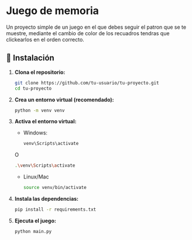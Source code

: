# Juego de memoria 

Un proyecto simple de un juego en el que debes seguir el patron que se te muestre, mediante el cambio de color de los recuadros tendras que clickearlos en el orden correcto.


## 🚀 Instalación

1. **Clona el repositorio:**
   ```bash
   git clone https://github.com/tu-usuario/tu-proyecto.git
   cd tu-proyecto
   
2. **Crea un entorno virtual (recomendado):**
   ```bash
   python -m venv venv

3. **Activa el entorno virtual:**
   - Windows:
      ```bash
      venv\Scripts\activate
      ```
   O
      ```bash
      .\venv\Scripts\activate
      ```
   - Linux/Mac
      ```bash
      source venv/bin/activate
      ```

4. **Instala las dependencias:**
   ```bash
   pip install -r requirements.txt

5. **Ejecuta el juego:**
   ```bash
   python main.py